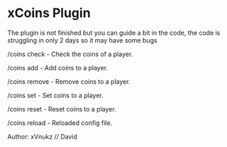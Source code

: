 # xCoins Plugin 

The plugin is not finished but you can guide a bit in the code, the code is struggling in only 2 days so it may have some bugs

/coins check <player> - Check the coins of a player.
  
/coins add <player> <coins> - Add coins to a player.
  
/coins remove <player> <coins> - Remove coins to a player.
  
/coins set <player> <coins> - Set coins to a player.
  
/coins reset <player> - Reset coins to a player.
  
/coins reload - Reloaded config file.
  
  Author: xVnukz // David
